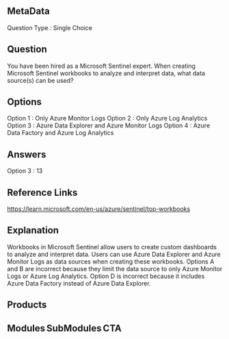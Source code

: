 ## MetaData
Question Type : Single Choice

## Question
You have been hired as a Microsoft Sentinel expert. When creating Microsoft Sentinel workbooks to analyze and interpret data, what data source(s) can be used?

## Options
Option 1 : Only Azure Monitor Logs
Option 2 : Only Azure Log Analytics
Option 3 : Azure Data Explorer and Azure Monitor Logs
Option 4 : Azure Data Factory and Azure Log Analytics

## Answers
Option 3 : 13

## Reference Links
https://learn.microsoft.com/en-us/azure/sentinel/top-workbooks

## Explanation
Workbooks in Microsoft Sentinel allow users to create custom dashboards to analyze and interpret data. Users can use Azure Data Explorer and Azure Monitor Logs as data sources when creating these workbooks. Options A and B are incorrect because they limit the data source to only Azure Monitor Logs or Azure Log Analytics. Option D is incorrect because it includes Azure Data Factory instead of Azure Data Explorer.

## Products 


## Modules SubModules CTA 